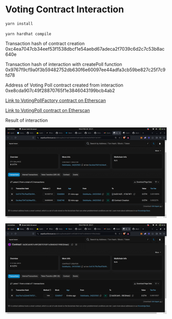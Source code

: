 # Voting Contract Interaction

```shell
yarn install

yarn hardhat compile
```

Transaction hash of contract creation
0xc4ea7047cb34eef53f1538dbcf1e54aebd67adeca2f7039c6d2c7c53b8ac640e

Transaction hash of interaction with createPoll function
0x9767f9cf9a0f3b59482752db630f6e60097ee44adfa3cb59be827c25f7c9fd78

Address of Voting Poll contract created from interaction  
0xe8cda907c49f28870765f1e3846043199bcb4ab2

[Link to VotingPollFactory contract on Etherscan](https://sepolia.etherscan.io/address/0x531A2F36969eF63016dd559e965fef9d1F3674F1)

[Link to VotingPoll contract on Etherscan](https://sepolia.etherscan.io/address/0xe8cda907c49f28870765f1e3846043199bcb4ab2)

Result of interaction

![Alt text](images/factoryContract.png)

![Alt text](images/votingPoll.png)
